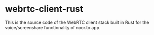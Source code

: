 # webrtc-client-rust
This is the source code of the WebRTC client stack built in Rust for the voice/screenshare functionality of noor.to app.
